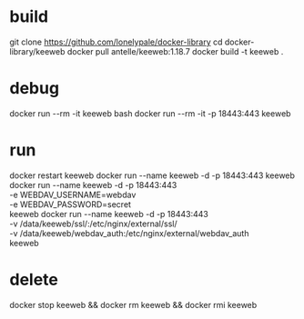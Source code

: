 # build
git clone https://github.com/lonelypale/docker-library
cd docker-library/keeweb
docker pull antelle/keeweb:1.18.7
docker build -t keeweb .

# debug
docker run --rm -it keeweb bash
docker run --rm -it -p 18443:443 keeweb

# run
docker restart keeweb
docker run --name keeweb -d -p 18443:443 keeweb
docker run --name keeweb -d -p 18443:443 \
    -e WEBDAV_USERNAME=webdav \
    -e WEBDAV_PASSWORD=secret \
    keeweb
docker run --name keeweb -d -p 18443:443 \
    -v /data/keeweb/ssl/:/etc/nginx/external/ssl/ \
    -v /data/keeweb/webdav_auth:/etc/nginx/external/webdav_auth \
    keeweb

# delete
docker stop keeweb && docker rm keeweb && docker rmi keeweb
